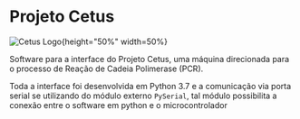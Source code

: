 # Projeto Cetus
![Cetus Logo](https://github.com/WilsonCazarre/ProjetoCetus/blob/8e97a5340672c6e5e65b45a0ca98b0aed36487bc/assets/logo.jpeg){height="50%" width=50%}

Software para a interface do Projeto Cetus, uma máquina direcionada para
o processo de Reação de Cadeia Polimerase (PCR).

Toda a interface foi desenvolvida em Python 3.7 e a comunicação via porta
serial se utilizando do módulo externo `PySerial`, tal módulo possibilita a
conexão entre o software em python e o microcontrolador